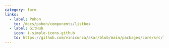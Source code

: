 ```yaml
---
category: form
links:
  - label: Pohon
    to: /docs/pohon/components/listbox
  - label: GitHub
    icon: i-simple-icons-github
    to: https://github.com/vinicunca/akar/blob/main/packages/core/src/listbox/index.ts
---
```

